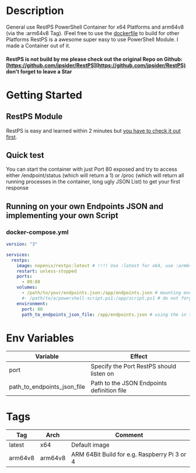 # Description
General use RestPS PowerShell Container for x64 Platforms and arm64v8 (via the :arm64v8 Tag). (Feel free to use the [dockerfile](https://github.com/NopeNix/RestPS-Container) to build for other Platforms
RestPS is a awesome super easy to use PowerShell Module. I made a Container out of it.
#### RestPS is not build by me please check out the original Repo on Github: [https://github.com/jpsider/RestPS](https://github.com/jpsider/RestPS) don't forget to leave a Star

# Getting Started
## RestPS Module
RestPS is easy and learned within 2 minutes but [you have to check it out first](https://github.com/jpsider/RestPS).

## Quick test
You can start the container with just Port 80 exposed and try to access either /endpoint/status (which will return a 1) or /proc (which will return all running processes in the container, long ugly JSON List) to get your first response

## Running on your own Endpoints JSON and implementing your own Script
### docker-compose.yml
```yml
version: "3"

services:
  restps:
    image: nopenix/restps:latest # !!!! Use :latest for x64, use :arm64v8 for arm64v8
    restart: unless-stopped
    ports:
      - 80:80
    volumes:
      - /path/to/your/endpoints.json:/app/endpoints.json # mounting endpoints file
      #- /path/to/a/powershell-script.ps1:/app/script.ps1 # do not forget to mount your Scripts!
    environment: 
      port: 80
      path_to_endpoints_json_file: /app/endpoints.json # using the in the volumes block previous mounted endpoints file
```

# Env Variables
| Variable | Effect |
| --- | --- |
|port|Specify the Port RestPS should listen on|
|path_to_endpoints_json_file|Path to the JSON Endpoints definition file |


# Tags
| Tag | Arch | Comment |
| --- | --- | --- |
|latest|x64|Default image|
|arm64v8|arm64v8|ARM 64Bit Build for e.g. Raspberry Pi 3 or 4|
